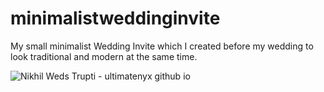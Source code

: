 # minimalistweddinginvite
My small minimalist Wedding Invite which I created before my wedding to look traditional and modern at the same time.

![Nikhil Weds Trupti - ultimatenyx github io](https://github.com/ultimatenyx/minimalistweddinginvite/assets/10691694/119300a7-03ab-435e-b5cb-6c5712fe979c)
